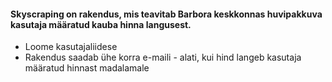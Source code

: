 #### Skyscraping on rakendus, mis teavitab Barbora keskkonnas huvipakkuva kasutaja määratud kauba hinna langusest. 



* Loome kasutajaliidese
* Rakendus saadab ühe korra e-maili - alati, kui hind langeb kasutaja määratud hinnast madalamale






